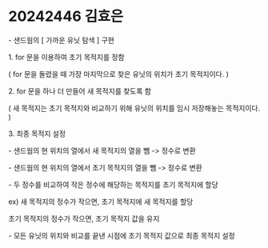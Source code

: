 # 20242446 김효은

<p>- 샌드웜의 [ 가까운 유닛 탐색 ] 구현</p>
  <p>1. for 문을 이용하여 초기 목적지를 정함</p>
     <p>( for 문을 돌렸을 때 가장 마지막으로 찾은 유닛의 위치가 초기 목적지이다. )</p>
  <p>2. for 문을 하나 더 만들어 새 목적지를 찾도록 함</p>
     <p>( 새 목적지는 초기 목적지와 비교하기 위해 유닛의 위치를 임시 저장해놓는 목적지이다. )</p>
  <p>3. 최종 목적지 설정</p>
     <p>- 샌드웜의 현 위치의 열에서 새 목적지의 열을 뺌 -> 정수로 변환</p>
     <p>- 샌드웜의 현 위치의 열에서 초기 목적지의 열을 뺌 -> 정수로 변환</p>
     <p>- 두 정수를 비교하여 작은 정수에 해당하는 목적지를 초기 목적지에 할당</p>
       <p>ex) 새 목적지의 정수가 작으면, 초기 목적지에 새 목적지를 할당</p>
           <p>초기 목적지의 정수가 작으면, 초기 목적지 값을 유지</p>
     <p>- 모든 유닛의 위치와 비교를 끝낸 시점에 초기 목적지 값으로 최종 목적지 설정</p>
